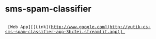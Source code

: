 # sms-spam-classifier
<kbd> <br> [Web App][[Link](http://www.google.com](http://yutik-cs-sms-spam-classifier-app-3hcfei.streamlit.app)] <br> </kbd>
